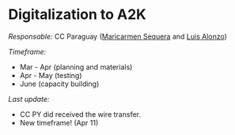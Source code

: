 # Digitalization to A2K

*Responsable:* CC Paraguay ([Maricarmen Sequera](marsebu@gmail.com) and [Luis Alonzo](lupa@creativecommons.org.py))

*Timeframe:*
- Mar - Apr (planning and materials)
- Apr - May (testing)
- June (capacity building)

*Last update:* 
- CC PY did received the wire transfer. 
- New timeframe! (Apr 11)
